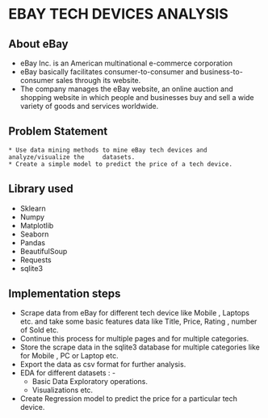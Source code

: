 # EBAY TECH DEVICES ANALYSIS


## About eBay

- eBay Inc. is an American multinational e-commerce corporation 
- eBay basically facilitates consumer-to-consumer and business-to-consumer sales through its website.
- The company manages the eBay website, an online auction and shopping website in which people and businesses buy and sell a wide variety of goods and services worldwide.

## Problem Statement
    * Use data mining methods to mine eBay tech devices and analyze/visualize the     datasets.
    * Create a simple model to predict the price of a tech device.


## Library used

- Sklearn
- Numpy
- Matplotlib
- Seaborn 
- Pandas
- BeautifulSoup
- Requests
- sqlite3

## Implementation steps 

- Scrape data from eBay for different tech device like Mobile , Laptops etc. and take  some basic features data like Title, Price, Rating , number of Sold etc.
- Continue this process for multiple pages and for multiple categories. 
- Store the scrape data in the sqlite3 database for multiple categories like for Mobile , PC or Laptop etc.
- Export the data as csv format for further analysis.
- EDA for different datasets : -
    * Basic Data Exploratory operations.
    * Visualizations etc.
- Create Regression model to predict the price for a particular tech device.




